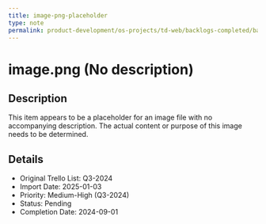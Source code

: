 ```yaml
---
title: image-png-placeholder
type: note
permalink: product-development/os-projects/td-web/backlogs-completed/backlog-specs/image-png-placeholder
---
```


# image.png (No description)

## Description
This item appears to be a placeholder for an image file with no accompanying description. The actual content or purpose of this image needs to be determined.

## Details
- Original Trello List: Q3-2024
- Import Date: 2025-01-03
- Priority: Medium-High (Q3-2024)
- Status: Pending
- Completion Date: 2024-09-01